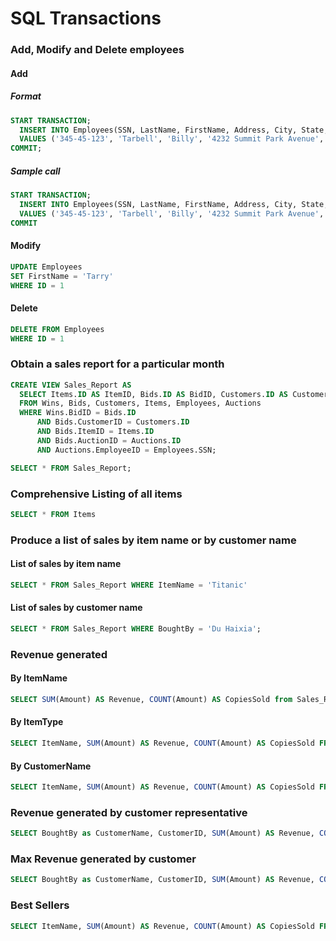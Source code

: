 # SQL Transactions

### Add, Modify and Delete employees

#### Add

##### Format
```SQL
START TRANSACTION;
  INSERT INTO Employees(SSN, LastName, FirstName, Address, City, State, ZipCode, Telephone, StartDate, HourlyRate, Type)
  VALUES ('345-45-123', 'Tarbell', 'Billy', '4232 Summit Park Avenue', 'Brewton','AL', 36426,'251-212-0863','1994-02-02 00:00:00',60.00,'CustRep');
COMMIT;
```

##### Sample call

```SQL
START TRANSACTION;
  INSERT INTO Employees(SSN, LastName, FirstName, Address, City, State, ZipCode, Telephone, StartDate, HourlyRate, Type)
  VALUES ('345-45-123', 'Tarbell', 'Billy', '4232 Summit Park Avenue', 'Brewton','AL', 36426,'251-212-0863','1994-02-02 00:00:00',60.00,'CustRep');
COMMIT
```

#### Modify
```SQL
UPDATE Employees
SET FirstName = 'Tarry'
WHERE ID = 1
```

#### Delete

```SQL
DELETE FROM Employees
WHERE ID = 1
```

### Obtain a sales report for a particular month

```SQL
CREATE VIEW Sales_Report AS
  SELECT Items.ID AS ItemID, Bids.ID AS BidID, Customers.ID AS CustomerID, Employees.SSN AS MonitorSSN, Wins.Time AS Time, concat(Customers.LastName, ' ', Customers.FirstName) AS BoughtBy, Bids.Amount AS Amount, Customers.Email As Email, Items.Name AS ItemName, Items.Type AS ItemType, concat(Employees.FirstName, ' ', Employees.LastName) AS MonitorName
  FROM Wins, Bids, Customers, Items, Employees, Auctions
  WHERE Wins.BidID = Bids.ID
      AND Bids.CustomerID = Customers.ID
      AND Bids.ItemID = Items.ID
      AND Bids.AuctionID = Auctions.ID
      AND Auctions.EmployeeID = Employees.SSN;

SELECT * FROM Sales_Report;
```

### Comprehensive Listing of all items

```SQL
SELECT * FROM Items
```

### Produce a list of sales by item name or by customer name

#### List of sales by item name
```SQL
SELECT * FROM Sales_Report WHERE ItemName = 'Titanic'
```

#### List of sales by customer name
```SQL
SELECT * FROM Sales_Report WHERE BoughtBy = 'Du Haixia';
```

### Revenue generated

#### By ItemName
```SQL
SELECT SUM(Amount) AS Revenue, COUNT(Amount) AS CopiesSold from Sales_Report where ItemName = 'Titanic';
```

#### By ItemType

```SQL
SELECT ItemName, SUM(Amount) AS Revenue, COUNT(Amount) AS CopiesSold FROM Sales_Report WHERE ItemType = 'DVD' GROUP BY ItemName;
```

#### By CustomerName

```SQL
SELECT ItemName, SUM(Amount) AS Revenue, COUNT(Amount) AS CopiesSold FROM Sales_Report WHERE BoughtBy = 'Du Haixia' GROUP BY ItemName
```
### Revenue generated by customer representative

```SQL
SELECT BoughtBy as CustomerName, CustomerID, SUM(Amount) AS Revenue, COUNT(Amount) AS ItemsPurchased FROM Sales_Report GROUP BY MonitorSSN ORDER BY Revenue DESC LIMIT 1
```

### Max Revenue generated by customer

```SQL
SELECT BoughtBy as CustomerName, CustomerID, SUM(Amount) AS Revenue, COUNT(Amount) AS ItemsPurchased FROM Sales_Report GROUP BY MonitorSSN ORDER BY Revenue DESC LIMIT 1
```

### Best Sellers

```SQL
SELECT ItemName, SUM(Amount) AS Revenue, COUNT(Amount) AS CopiesSold FROM Sales_Report GROUP BY ItemID ORDER BY Revenue DESC
```
